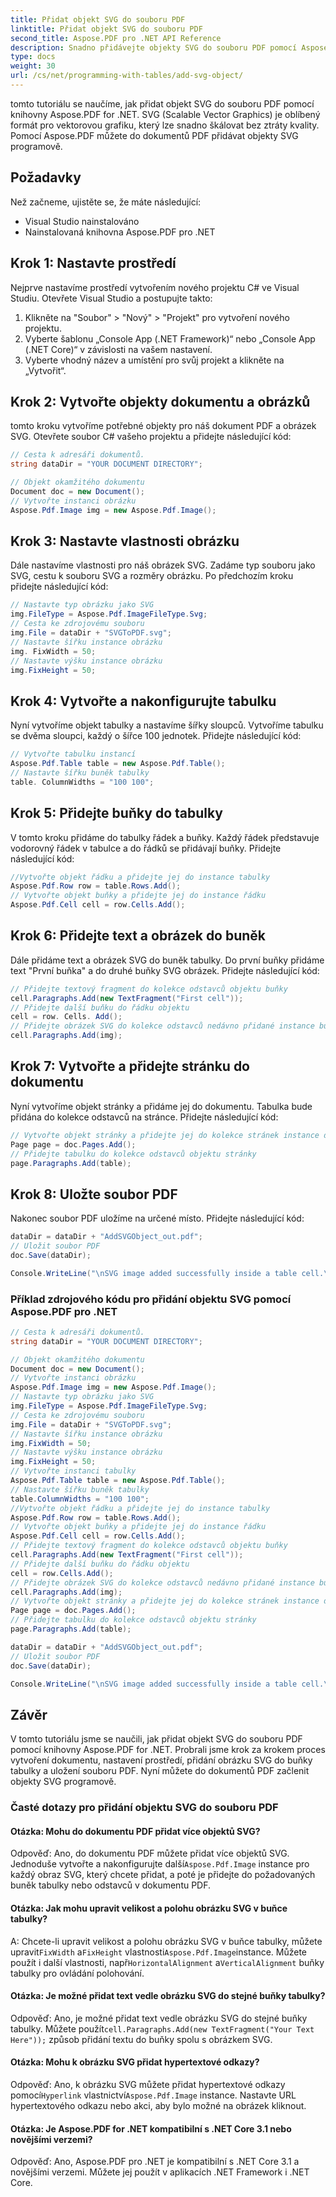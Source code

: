 ```yaml
---
title: Přidat objekt SVG do souboru PDF
linktitle: Přidat objekt SVG do souboru PDF
second_title: Aspose.PDF pro .NET API Reference
description: Snadno přidávejte objekty SVG do souboru PDF pomocí Aspose.PDF pro .NET.
type: docs
weight: 30
url: /cs/net/programming-with-tables/add-svg-object/
---
```

tomto tutoriálu se naučíme, jak přidat objekt SVG do souboru PDF pomocí knihovny Aspose.PDF for .NET. SVG (Scalable Vector Graphics) je oblíbený formát pro vektorovou grafiku, který lze snadno škálovat bez ztráty kvality. Pomocí Aspose.PDF můžete do dokumentů PDF přidávat objekty SVG programově.

## Požadavky

Než začneme, ujistěte se, že máte následující:

- Visual Studio nainstalováno
- Nainstalovaná knihovna Aspose.PDF pro .NET

## Krok 1: Nastavte prostředí

Nejprve nastavíme prostředí vytvořením nového projektu C# ve Visual Studiu. Otevřete Visual Studio a postupujte takto:

1. Klikněte na "Soubor" > "Nový" > "Projekt" pro vytvoření nového projektu.
2. Vyberte šablonu „Console App (.NET Framework)“ nebo „Console App (.NET Core)“ v závislosti na vašem nastavení.
3. Vyberte vhodný název a umístění pro svůj projekt a klikněte na „Vytvořit“.

## Krok 2: Vytvořte objekty dokumentu a obrázků

tomto kroku vytvoříme potřebné objekty pro náš dokument PDF a obrázek SVG. Otevřete soubor C# vašeho projektu a přidejte následující kód:

```csharp
// Cesta k adresáři dokumentů.
string dataDir = "YOUR DOCUMENT DIRECTORY";

// Objekt okamžitého dokumentu
Document doc = new Document();
// Vytvořte instanci obrázku
Aspose.Pdf.Image img = new Aspose.Pdf.Image();
```

## Krok 3: Nastavte vlastnosti obrázku

Dále nastavíme vlastnosti pro náš obrázek SVG. Zadáme typ souboru jako SVG, cestu k souboru SVG a rozměry obrázku. Po předchozím kroku přidejte následující kód:

```csharp
// Nastavte typ obrázku jako SVG
img.FileType = Aspose.Pdf.ImageFileType.Svg;
// Cesta ke zdrojovému souboru
img.File = dataDir + "SVGToPDF.svg";
// Nastavte šířku instance obrázku
img. FixWidth = 50;
// Nastavte výšku instance obrázku
img.FixHeight = 50;
```

## Krok 4: Vytvořte a nakonfigurujte tabulku

Nyní vytvoříme objekt tabulky a nastavíme šířky sloupců. Vytvoříme tabulku se dvěma sloupci, každý o šířce 100 jednotek. Přidejte následující kód:

```csharp
// Vytvořte tabulku instancí
Aspose.Pdf.Table table = new Aspose.Pdf.Table();
// Nastavte šířku buněk tabulky
table. ColumnWidths = "100 100";
```

## Krok 5: Přidejte buňky do tabulky

V tomto kroku přidáme do tabulky řádek a buňky. Každý řádek představuje vodorovný řádek v tabulce a do řádků se přidávají buňky. Přidejte následující kód:

```csharp
//Vytvořte objekt řádku a přidejte jej do instance tabulky
Aspose.Pdf.Row row = table.Rows.Add();
// Vytvořte objekt buňky a přidejte jej do instance řádku
Aspose.Pdf.Cell cell = row.Cells.Add();
```

## Krok 6: Přidejte text a obrázek do buněk

Dále přidáme text a obrázek SVG do buněk tabulky. Do první buňky přidáme text "První buňka" a do druhé buňky SVG obrázek. Přidejte následující kód:

```csharp
// Přidejte textový fragment do kolekce odstavců objektu buňky
cell.Paragraphs.Add(new TextFragment("First cell"));
// Přidejte další buňku do řádku objektu
cell = row. Cells. Add();
// Přidejte obrázek SVG do kolekce odstavců nedávno přidané instance buňky
cell.Paragraphs.Add(img);
```

## Krok 7: Vytvořte a přidejte stránku do dokumentu

Nyní vytvoříme objekt stránky a přidáme jej do dokumentu. Tabulka bude přidána do kolekce odstavců na stránce. Přidejte následující kód:

```csharp
// Vytvořte objekt stránky a přidejte jej do kolekce stránek instance dokumentu
Page page = doc.Pages.Add();
// Přidejte tabulku do kolekce odstavců objektu stránky
page.Paragraphs.Add(table);
```

## Krok 8: Uložte soubor PDF

Nakonec soubor PDF uložíme na určené místo. Přidejte následující kód:

```csharp
dataDir = dataDir + "AddSVGObject_out.pdf";
// Uložit soubor PDF
doc.Save(dataDir);

Console.WriteLine("\nSVG image added successfully inside a table cell.\nFile saved at " + dataDir);
```

### Příklad zdrojového kódu pro přidání objektu SVG pomocí Aspose.PDF pro .NET

```csharp
// Cesta k adresáři dokumentů.
string dataDir = "YOUR DOCUMENT DIRECTORY";

// Objekt okamžitého dokumentu
Document doc = new Document();
// Vytvořte instanci obrázku
Aspose.Pdf.Image img = new Aspose.Pdf.Image();
// Nastavte typ obrázku jako SVG
img.FileType = Aspose.Pdf.ImageFileType.Svg;
// Cesta ke zdrojovému souboru
img.File = dataDir + "SVGToPDF.svg";
// Nastavte šířku instance obrázku
img.FixWidth = 50;
// Nastavte výšku instance obrázku
img.FixHeight = 50;
// Vytvořte instanci tabulky
Aspose.Pdf.Table table = new Aspose.Pdf.Table();
// Nastavte šířku buněk tabulky
table.ColumnWidths = "100 100";
//Vytvořte objekt řádku a přidejte jej do instance tabulky
Aspose.Pdf.Row row = table.Rows.Add();
// Vytvořte objekt buňky a přidejte jej do instance řádku
Aspose.Pdf.Cell cell = row.Cells.Add();
// Přidejte textový fragment do kolekce odstavců objektu buňky
cell.Paragraphs.Add(new TextFragment("First cell"));
// Přidejte další buňku do řádku objektu
cell = row.Cells.Add();
// Přidejte obrázek SVG do kolekce odstavců nedávno přidané instance buňky
cell.Paragraphs.Add(img);
// Vytvořte objekt stránky a přidejte jej do kolekce stránek instance dokumentu
Page page = doc.Pages.Add();
// Přidejte tabulku do kolekce odstavců objektu stránky
page.Paragraphs.Add(table);

dataDir = dataDir + "AddSVGObject_out.pdf";
// Uložit soubor PDF
doc.Save(dataDir);

Console.WriteLine("\nSVG image added successfully inside a table cell.\nFile saved at " + dataDir);            
```

## Závěr

V tomto tutoriálu jsme se naučili, jak přidat objekt SVG do souboru PDF pomocí knihovny Aspose.PDF for .NET. Probrali jsme krok za krokem proces vytvoření dokumentu, nastavení prostředí, přidání obrázku SVG do buňky tabulky a uložení souboru PDF. Nyní můžete do dokumentů PDF začlenit objekty SVG programově.

### Časté dotazy pro přidání objektu SVG do souboru PDF

#### Otázka: Mohu do dokumentu PDF přidat více objektů SVG?

 Odpověď: Ano, do dokumentu PDF můžete přidat více objektů SVG. Jednoduše vytvořte a nakonfigurujte další`Aspose.Pdf.Image` instance pro každý obraz SVG, který chcete přidat, a poté je přidejte do požadovaných buněk tabulky nebo odstavců v dokumentu PDF.

#### Otázka: Jak mohu upravit velikost a polohu obrázku SVG v buňce tabulky?

 A: Chcete-li upravit velikost a polohu obrázku SVG v buňce tabulky, můžete upravit`FixWidth` a`FixHeight` vlastnosti`Aspose.Pdf.Image`instance. Můžete použít i další vlastnosti, např`HorizontalAlignment` a`VerticalAlignment` buňky tabulky pro ovládání polohování.

#### Otázka: Je možné přidat text vedle obrázku SVG do stejné buňky tabulky?

 Odpověď: Ano, je možné přidat text vedle obrázku SVG do stejné buňky tabulky. Můžete použít`cell.Paragraphs.Add(new TextFragment("Your Text Here"));` způsob přidání textu do buňky spolu s obrázkem SVG.

#### Otázka: Mohu k obrázku SVG přidat hypertextové odkazy?

 Odpověď: Ano, k obrázku SVG můžete přidat hypertextové odkazy pomocí`Hyperlink` vlastnictví`Aspose.Pdf.Image` instance. Nastavte URL hypertextového odkazu nebo akci, aby bylo možné na obrázek kliknout.

#### Otázka: Je Aspose.PDF for .NET kompatibilní s .NET Core 3.1 nebo novějšími verzemi?

Odpověď: Ano, Aspose.PDF pro .NET je kompatibilní s .NET Core 3.1 a novějšími verzemi. Můžete jej použít v aplikacích .NET Framework i .NET Core.